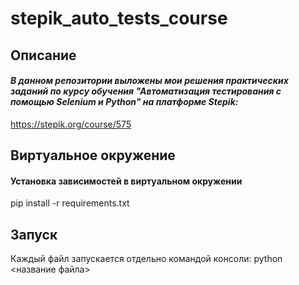 # stepik_auto_tests_course

## **Описание** 

#### _**В данном репозитории выложены мои решения практических заданий по курсу обучения "Автоматизация тестирования с помощью Selenium и Python" на платформе Stepik:**_
https://stepik.org/course/575

## Виртуальное окружение

#### Установка зависимостей в виртуальном окружении

pip install -r requirements.txt

## Запуск
Каждый файл запускается отдельно командой консоли:
python <название файла>